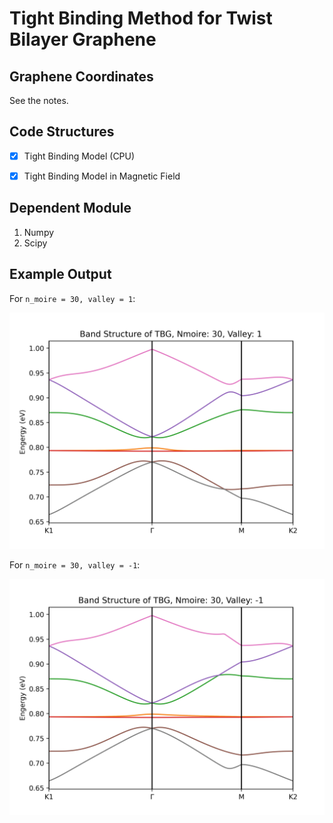 # Tight Binding Method for Twist Bilayer Graphene

## Graphene Coordinates

See the notes.

## Code Structures

- [x] Tight Binding Model (CPU)

- [x] Tight Binding Model in Magnetic Field

## Dependent Module

1. Numpy
2. Scipy

## Example Output

For `n_moire = 30, valley = 1`:

![eg1](fig/band_n_30_v_1.png)

For `n_moire = 30, valley = -1`:

![eg2](fig/band_n_30_v_-1.png)